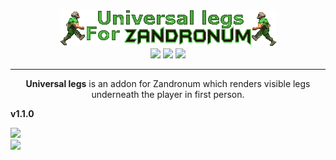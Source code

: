 <div align="center">
	<img src="https://github.com/RoyDefined/UniversalLegs/blob/main/files/logo.png?raw=true" />
</div>

<div align="center">
	<a href="https://Discord.RoyDefined.com/"><img src="https://img.shields.io/discord/1154064438551400538?style=flat&label=Join%20Community&color=7289DA" /></a>
	<a href="https://www.RoyDefined.com/"><img src="https://img.shields.io/badge/RoyDefined.com-blue" /></a>
	<a href="https://zandronum.com/forum/viewtopic.php?f=58&t=11144"><img src="https://img.shields.io/badge/Forum%20Post%20(Zandronum)-darkgreen" /></a>
</div>

------

<p align="center">
	<b>Universal legs</b> is an addon for Zandronum which renders visible legs underneath the player in first person.
</p>

<b>v1.1.0</b>
<div>
	<a href="https://allfearthesentinel.com/zandronum/download.php?file=universallegs-v1.1.0.pk3"><img src="https://img.shields.io/badge/Download%20(The%20Sentinel's%20Playground)-de5833?style=for-the-badge&logoColor=white" /></a>
</div>
<div>
	<a href="https://drive.google.com/file/d/1DDbvbbfw_FccFOpnxjbJZhO7xO7J3KrB/view?usp=sharing"><img src="https://img.shields.io/badge/Download%20(Google%20Drive)-4285F4?style=for-the-badge&logo=googledrive&logoColor=white" /></a>
</div>